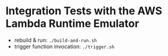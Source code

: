 # Integration Tests with the AWS Lambda Runtime Emulator

* rebuild & run: `./build-and-run.sh`
* trigger function invocation: `./trigger.sh`
